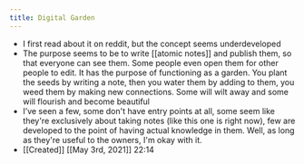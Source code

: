 ```yaml
---
title: Digital Garden
---
```


- I first read about it on reddit, but the concept seems underdeveloped
- The purpose seems to be to write [[atomic notes]] and publish them, so that everyone can see them. Some people even open them for other people to edit. It has the purpose of functioning as a garden. You plant the seeds by writing a note, then you water them by adding to them, you weed them by making new connections. Some will wilt away and some will flourish and become beautiful
- I’ve seen a few, some don't have entry points at all, some seem like they're exclusively about taking notes (like this one is right now), few are developed to the point of having actual knowledge in them. Well, as long as they're useful to the owners, I'm okay with it.
- [[Created]] [[May 3rd, 2021]] 22:14